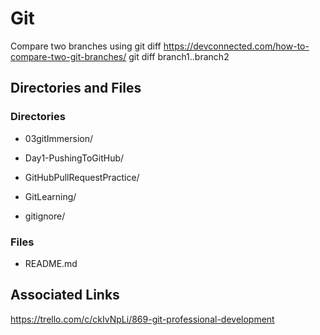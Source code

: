 # Git

Compare two branches using git diff
https://devconnected.com/how-to-compare-two-git-branches/
git diff branch1..branch2

## Directories and Files

### Directories

* 03gitImmersion/ 

* Day1-PushingToGitHub/      

* GitHubPullRequestPractice/

* GitLearning/

* gitignore/

### Files

* README.md

## Associated Links
https://trello.com/c/ckIvNpLi/869-git-professional-development